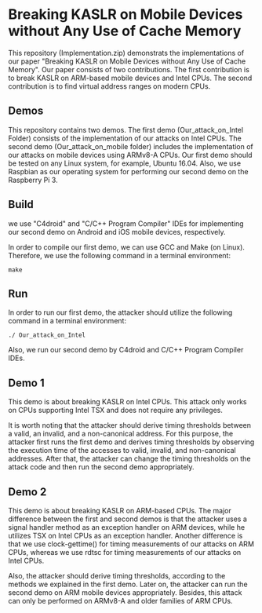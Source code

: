 # Breaking KASLR on Mobile Devices without Any Use of Cache Memory

This repository (Implementation.zip) demonstrats the implementations of our paper "Breaking KASLR on Mobile Devices without Any Use of Cache Memory". Our paper consists of two contributions. The first contribution is to break KASLR on ARM-based mobile devices and Intel CPUs. The second contribution is to find virtual address ranges on modern CPUs.

## Demos

This repository contains two demos. The first demo (Our_attack_on_Intel Folder) consists of the implementation of our attacks on Intel CPUs. The second demo (Our_attack_on_mobile folder) includes the implementation of our attacks on mobile devices using ARMv8-A CPUs. Our first demo should be tested on any Linux system, for example, Ubuntu 16.04. Also, we use Raspbian as our operating system for performing our second demo on the Raspberry Pi 3. 

## Build

we use "C4droid" and "C/C++ Program Compiler" IDEs for implementing our second demo on Android and iOS mobile devices, respectively. 

In order to compile our first demo, we can use GCC and Make (on Linux). Therefore, we use the following command in a terminal environment:

`make`

## Run

In order to run our first demo, the attacker should utilize the following command in a terminal environment:

`./ Our_attack_on_Intel`


Also, we run our second demo by C4droid and C/C++ Program Compiler IDEs.

## Demo 1

This demo is about breaking KASLR on Intel CPUs. This attack only works on CPUs supporting Intel TSX and does not require any privileges. 

It is worth noting that the attacker should derive timing thresholds between a valid, an invalid, and a non-canonical address. For this purpose, the attacker first runs the first demo and derives timing thresholds by observing the execution time of the accesses to valid, invalid, and non-canonical addresses. After that, the attacker can change the timing thresholds on the attack code and then run the second demo appropriately.

## Demo 2

This demo is about breaking KASLR on ARM-based CPUs. The major difference between the first and second demos is that the attacker uses a signal handler method as an exception handler on ARM devices, while he utilizes TSX on Intel CPUs as an exception handler. Another difference is that we use clock-gettime() for timing measurements of our attacks on ARM CPUs, whereas we use rdtsc for timing measurements of our attacks on Intel CPUs.

Also, the attacker should derive timing thresholds, according to the methods we explained in the first demo. Later on, the attacker can run the second demo on ARM mobile devices appropriately. Besides, this attack can only be performed on ARMv8-A and older families of ARM CPUs.





 
